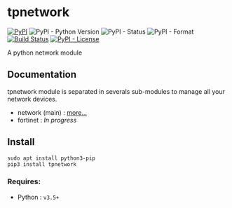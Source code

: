 # tpnetwork

[![PyPI](https://img.shields.io/pypi/v/tpnetwork?logo=pypi&logoColor=white)](https://pypi.org/project/tpnetwork)
![PyPI - Python Version](https://img.shields.io/pypi/pyversions/tpnetwork?logo=python&logoColor=white)
![PyPI - Status](https://img.shields.io/pypi/status/tpnetwork)
![PyPI - Format](https://img.shields.io/pypi/format/tpnetwork)
[![Build Status](https://dev.azure.com/thomaspajon/tpnetwork/_apis/build/status/tomarrok.tpnetwork?branchName=main)](https://dev.azure.com/thomaspajon/tpnetwork/_build/latest?definitionId=2&branchName=main)
[![PyPI - License](https://img.shields.io/pypi/l/tpnetwork)](https://github.com/tomarrok/tpnetwork/blob/main/LICENSE)

A python network module

## Documentation

tpnetwork module is separated in severals sub-modules to manage all your network devices.

- network (main) : [more...](https://github.com/tomarrok/tpnetwork/tree/main/tpnetwork/network)
- fortinet : <em>In progress</em>

## Install
```
sudo apt install python3-pip
pip3 install tpnetwork
```

### Requires:
- Python : `v3.5+`
